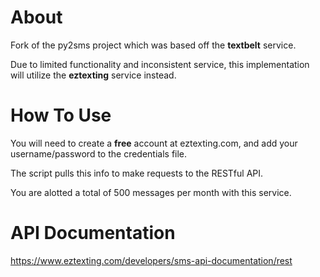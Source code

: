 # About

Fork of the py2sms project which was based off the <b>textbelt</b> service.

Due to limited functionality and inconsistent service, this implementation will utilize the <b>eztexting</b> service instead.

# How To Use

You will need to create a <b>free</b> account at eztexting.com, and add your username/password to the credentials file.

The script pulls this info to make requests to the RESTful API. 

You are alotted a total of 500 messages per month with this service. 

# API Documentation

https://www.eztexting.com/developers/sms-api-documentation/rest

